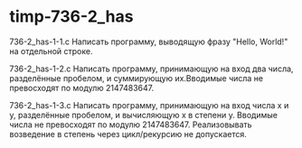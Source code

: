 # timp-736-2_has
736-2_has-1-1.c Написать программу, выводящую фразу "Hello, World!" на отдельной строке.

736-2_has-1-2.c Написать программу, принимающую на вход два числа, разделённые пробелом, и суммирующую их.Вводимые числа не превосходят по модулю 2147483647.

736-2_has-1-3.c Написать программу, принимающую на вход числа x и y, разделённые пробелом, и вычисляющую x в степени y. Вводимые числа не превосходят по модулю 2147483647. Реализовывать возведение в степень через цикл/рекурсию не допускается.

